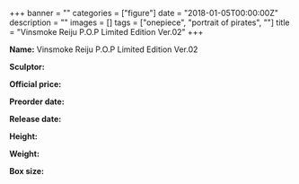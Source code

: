 +++
banner = ""
categories = ["figure"]
date = "2018-01-05T00:00:00Z"
description = ""
images = []
tags = ["onepiece", "portrait of pirates", ""]
title = "Vinsmoke Reiju P.O.P Limited Edition Ver.02"
+++

**Name:** Vinsmoke Reiju P.O.P Limited Edition Ver.02

**Sculptor:** 

**Official price:** 

**Preorder date:** 

**Release date:** 

**Height:** 

**Weight:** 

**Box size:** 

